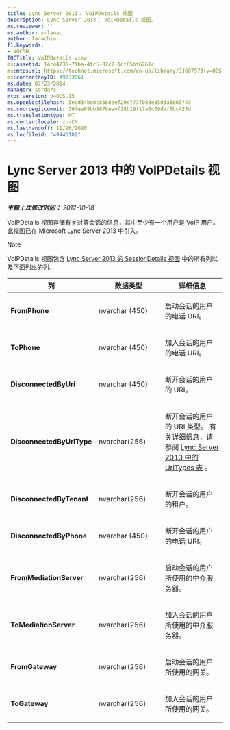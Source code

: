 ```yaml
---
title: Lync Server 2013： VoIPDetails 视图
description: Lync Server 2013： VoIPDetails 视图。
ms.reviewer: ''
ms.author: v-lanac
author: lanachin
f1.keywords:
- NOCSH
TOCTitle: VoIPDetails view
ms:assetid: 14c44736-71ba-4fc5-82c7-1df65bf6261c
ms:mtpsurl: https://technet.microsoft.com/en-us/library/JJ687973(v=OCS.15)
ms:contentKeyID: 49733561
ms.date: 07/23/2014
manager: serdars
mtps_version: v=OCS.15
ms.openlocfilehash: 5ecd34be0c8568eef29d773f088e8503a8065743
ms.sourcegitcommit: 36fee89bb887bea4f18b19f17a8c69daf5bc423d
ms.translationtype: MT
ms.contentlocale: zh-CN
ms.lasthandoff: 11/26/2020
ms.locfileid: "49446182"
---
```

# <a name="voipdetails-view-in-lync-server-2013"></a>Lync Server 2013 中的 VoIPDetails 视图

<div data-xmlns="http://www.w3.org/1999/xhtml">

<div class="topic" data-xmlns="http://www.w3.org/1999/xhtml" data-msxsl="urn:schemas-microsoft-com:xslt" data-cs="https://msdn.microsoft.com/">

<div data-asp="https://msdn2.microsoft.com/asp">



</div>

<div id="mainSection">

<div id="mainBody">

<span> </span>

_**主题上次修改时间：** 2012-10-18_

VoIPDetails 视图存储有关对等会话的信息，其中至少有一个用户是 VoIP 用户。 此视图已在 Microsoft Lync Server 2013 中引入。

<div>


> [!NOTE]  
> VoIPDetails 视图包含 <A href="lync-server-2013-sessiondetails-view.md">Lync Server 2013 的 SessionDetails 视图</A> 中的所有列以及下面列出的列。



</div>


<table>
<colgroup>
<col style="width: 33%" />
<col style="width: 33%" />
<col style="width: 33%" />
</colgroup>
<thead>
<tr class="header">
<th>列</th>
<th>数据类型</th>
<th>详细信息</th>
</tr>
</thead>
<tbody>
<tr class="odd">
<td><p><strong>FromPhone</strong></p></td>
<td><p>nvarchar (450) </p></td>
<td><p>启动会话的用户的电话 URI。</p></td>
</tr>
<tr class="even">
<td><p><strong>ToPhone</strong></p></td>
<td><p>nvarchar (450) </p></td>
<td><p>加入会话的用户的电话 URI。</p></td>
</tr>
<tr class="odd">
<td><p><strong>DisconnectedByUri</strong></p></td>
<td><p>nvarchar (450) </p></td>
<td><p>断开会话的用户的 URI。</p></td>
</tr>
<tr class="even">
<td><p><strong>DisconnectedByUriType</strong></p></td>
<td><p>nvarchar(256)</p></td>
<td><p>断开会话的用户的 URI 类型。 有关详细信息，请参阅 <a href="lync-server-2013-uritypes-table.md">Lync Server 2013 中的 UriTypes 表</a> 。</p></td>
</tr>
<tr class="odd">
<td><p><strong>DisconnectedByTenant</strong></p></td>
<td><p>nvarchar(256)</p></td>
<td><p>断开会话的用户的租户。</p></td>
</tr>
<tr class="even">
<td><p><strong>DisconnectedByPhone</strong></p></td>
<td><p>nvarchar (450) </p></td>
<td><p>断开会话的用户的电话 URI。</p></td>
</tr>
<tr class="odd">
<td><p><strong>FromMediationServer</strong></p></td>
<td><p>nvarchar(256)</p></td>
<td><p>启动会话的用户所使用的中介服务器。</p></td>
</tr>
<tr class="even">
<td><p><strong>ToMediationServer</strong></p></td>
<td><p>nvarchar(256)</p></td>
<td><p>加入会话的用户所使用的中介服务器。</p></td>
</tr>
<tr class="odd">
<td><p><strong>FromGateway</strong></p></td>
<td><p>nvarchar(256)</p></td>
<td><p>启动会话的用户所使用的网关。</p></td>
</tr>
<tr class="even">
<td><p><strong>ToGateway</strong></p></td>
<td><p>nvarchar(256)</p></td>
<td><p>加入会话的用户所使用的网关。</p></td>
</tr>
</tbody>
</table>


</div>

<span> </span>

</div>

</div>

</div>

